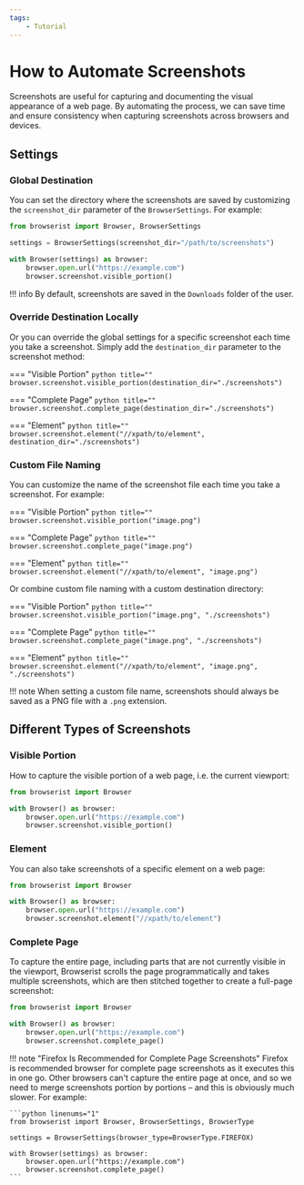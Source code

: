 ```yaml
---
tags:
    - Tutorial
---
```


# How to Automate Screenshots
Screenshots are useful for capturing and documenting the visual appearance of a web page. By automating the process, we can save time and ensure consistency when capturing screenshots across browsers and devices.

## Settings
### Global Destination
You can set the directory where the screenshots are saved by customizing the `screenshot_dir` parameter of the `BrowserSettings`. For example:

```python linenums="1"
from browserist import Browser, BrowserSettings

settings = BrowserSettings(screenshot_dir="/path/to/screenshots")

with Browser(settings) as browser:
    browser.open.url("https://example.com")
    browser.screenshot.visible_portion()
```

!!! info
    By default, screenshots are saved in the `Downloads` folder of the user.

### Override Destination Locally
Or you can override the global settings for a specific screenshot each time you take a screenshot. Simply add the `destination_dir` parameter to the screenshot method:

=== "Visible Portion"
    ```python title=""
    browser.screenshot.visible_portion(destination_dir="./screenshots")
    ```

=== "Complete Page"
    ```python title=""
    browser.screenshot.complete_page(destination_dir="./screenshots")
    ```

=== "Element"
    ```python title=""
    browser.screenshot.element("//xpath/to/element", destination_dir="./screenshots")
    ```

### Custom File Naming
You can customize the name of the screenshot file each time you take a screenshot. For example:

=== "Visible Portion"
    ```python title=""
    browser.screenshot.visible_portion("image.png")
    ```

=== "Complete Page"
    ```python title=""
    browser.screenshot.complete_page("image.png")
    ```

=== "Element"
    ```python title=""
    browser.screenshot.element("//xpath/to/element", "image.png")
    ```

Or combine custom file naming with a custom destination directory:

=== "Visible Portion"
    ```python title=""
    browser.screenshot.visible_portion("image.png", "./screenshots")
    ```

=== "Complete Page"
    ```python title=""
    browser.screenshot.complete_page("image.png", "./screenshots")
    ```

=== "Element"
    ```python title=""
    browser.screenshot.element("//xpath/to/element", "image.png", "./screenshots")
    ```

!!! note
    When setting a custom file name, screenshots should always be saved as a PNG file with a `.png` extension.

## Different Types of Screenshots
### Visible Portion
How to capture the visible portion of a web page, i.e. the current viewport:

```python linenums="1"
from browserist import Browser

with Browser() as browser:
    browser.open.url("https://example.com")
    browser.screenshot.visible_portion()
```

### Element
You can also take screenshots of a specific element on a web page:

```python linenums="1"
from browserist import Browser

with Browser() as browser:
    browser.open.url("https://example.com")
    browser.screenshot.element("//xpath/to/element")
```

### Complete Page
To capture the entire page, including parts that are not currently visible in the viewport, Browserist scrolls the page programmatically and takes multiple screenshots, which are then stitched together to create a full-page screenshot:

```python linenums="1"
from browserist import Browser

with Browser() as browser:
    browser.open.url("https://example.com")
    browser.screenshot.complete_page()
```

!!! note "Firefox Is Recommended for Complete Page Screenshots"
    Firefox is recommended browser for complete page screenshots as it executes this in one go. Other browsers can't capture the entire page at once, and so we need to merge screenshots portion by portions – and this is obviously much slower. For example:

    ```python linenums="1"
    from browserist import Browser, BrowserSettings, BrowserType

    settings = BrowserSettings(browser_type=BrowserType.FIREFOX)

    with Browser(settings) as browser:
        browser.open.url("https://example.com")
        browser.screenshot.complete_page()
    ```
